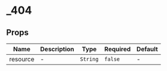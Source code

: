 # _404

## Props

<!-- @vuese:_404:props:start -->
|Name|Description|Type|Required|Default|
|---|---|---|---|---|
|resource|-|`String`|`false`|-|

<!-- @vuese:_404:props:end -->


